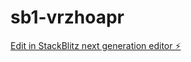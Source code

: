 # sb1-vrzhoapr

[Edit in StackBlitz next generation editor ⚡️](https://stackblitz.com/~/github.com/TejaswiReddySiddareddy9/sb1-vrzhoapr)